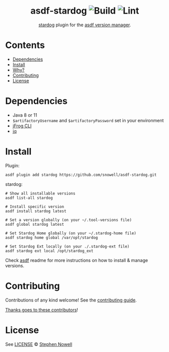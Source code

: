 <div align="center">

# asdf-stardog ![Build](https://github.com/snowell/asdf-stardog/workflows/Build/badge.svg) ![Lint](https://github.com/snowell/asdf-stardog/workflows/Lint/badge.svg)

[stardog](https://github.com/snowell/asdf-stardog) plugin for the [asdf version manager](https://asdf-vm.com).

</div>

# Contents

- [Dependencies](#dependencies)
- [Install](#install)
- [Why?](#why)
- [Contributing](#contributing)
- [License](#license)

# Dependencies

- Java 8 or 11
- `$artifactoryUsername` and `$artifactoryPassword` set in your environment
- [jFrog CLI](https://jfrog.com/getcli/)
- [jq](https://stedolan.github.io/jq/download/)

# Install

Plugin:

```shell
asdf plugin add stardog https://github.com/snowell/asdf-stardog.git
```

stardog:

```shell
# Show all installable versions
asdf list-all stardog

# Install specific version
asdf install stardog latest

# Set a version globally (on your ~/.tool-versions file)
asdf global stardog latest

# Set Stardog Home globally (on your ~/.stardog-home file)
asdf stardog home global /var/opt/stardog

# Set Stardog Ext locally (on your ./.stardog-ext file)
asdf stardog ext local /opt/stardog_ext
```

Check [asdf](https://github.com/asdf-vm/asdf) readme for more instructions on how to
install & manage versions.

# Contributing

Contributions of any kind welcome! See the [contributing guide](contributing.md).

[Thanks goes to these contributors](https://github.com/snowell/asdf-stardog/graphs/contributors)!

# License

See [LICENSE](LICENSE) © [Stephen Nowell](https://github.com/snowell/)
